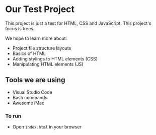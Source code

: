 # Our Test Project

This project is just a test for HTML, CSS and JavaScript. This project's focus is trees.

We hope to learn more about:
- Project file structure layouts
- Basics of HTML
- Adding stylings to HTML elements (CSS)
- Manipulating HTML elements (JS)

## Tools we are using
- Visual Studio Code
- Bash commands
- Awesome iMac

### To run
- Open `index.html` in your browser